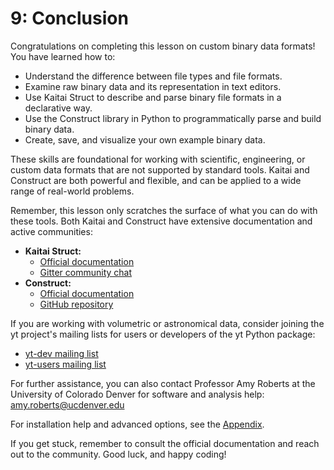 # 9: Conclusion

Congratulations on completing this lesson on custom binary data formats! You have learned how to:

- Understand the difference between file types and file formats.
- Examine raw binary data and its representation in text editors.
- Use Kaitai Struct to describe and parse binary file formats in a declarative way.
- Use the Construct library in Python to programmatically parse and build binary data.
- Create, save, and visualize your own example binary data.

These skills are foundational for working with scientific, engineering, or custom data formats that are not supported by standard tools. Kaitai and Construct are both powerful and flexible, and can be applied to a wide range of real-world problems.

Remember, this lesson only scratches the surface of what you can do with these tools. Both Kaitai and Construct have extensive documentation and active communities:

- **Kaitai Struct:**  
  - [Official documentation](https://kaitai.io/docs/)
  - [Gitter community chat](https://app.gitter.im/#/room/#kaitai_struct_Lobby:gitter.im)
- **Construct:**  
  - [Official documentation](https://construct.readthedocs.io/)
  - [GitHub repository](https://github.com/construct/construct)

If you are working with volumetric or astronomical data, consider joining the yt project's mailing lists for users or developers of the yt Python package:
- [yt-dev mailing list](https://mail.python.org/mailman3/lists/yt-dev.python.org/)
- [yt-users mailing list](https://mail.python.org/mailman3/lists/yt-users.python.org/)

For further assistance, you can also contact Professor Amy Roberts at the University of Colorado Denver for software and analysis help: amy.roberts@ucdenver.edu

For installation help and advanced options, see the [Appendix](10_appendix.md).

If you get stuck, remember to consult the official documentation and reach out to the community. Good luck, and happy coding!